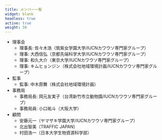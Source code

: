 ```yaml
---
title: メンバー一覧
widget: blank
headless: true
active: true
weight: 50
---
```

* 理事会
  * 理事長: 佐々木浩（筑紫女学園大学/IUCNカワウソ専門家グループ）
  * 理事: 大西信弘（京都先端科学大学/IUCNカワウソ専門家グループ）
  * 理事: 和久大介（東京大学/IUCNカワウソ専門家グループ）
  * 理事: キムヒョンジン（株式会社地域環境計画/IUCNカワウソ専門家グループ）
* 監事
  * 監事: 中木原舞（株式会社地域環境計画）
* 事務局
  * 事務局長: 岡元友実子（台湾新竹市立動物園/IUCNカワウソ専門家グループ）
  * 事務局員: 小口祐斗（大阪大学）
* 顧問
  * 安藤元一（ヤマザキ学園大学/IUCNカワウソ専門家グループ）
  * 北出智美（TRAFFIC JAPAN）
  * 村田浩一（日本大学生物資源科学部）

